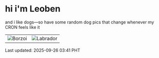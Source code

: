 # hi i'm Leoben

and i like dogs—so have some random dog pics that change whenever my CRON feels like it

|  |  |
|--------|----------|
| ![Borzoi](https://random-dog-vercel.vercel.app/api/random-borzoi?v=1758829308) | ![Labrador](https://random-dog-vercel.vercel.app/api/random-labrador?v=1758829308) |

Last updated: 2025-09-26 03:41 PHT
